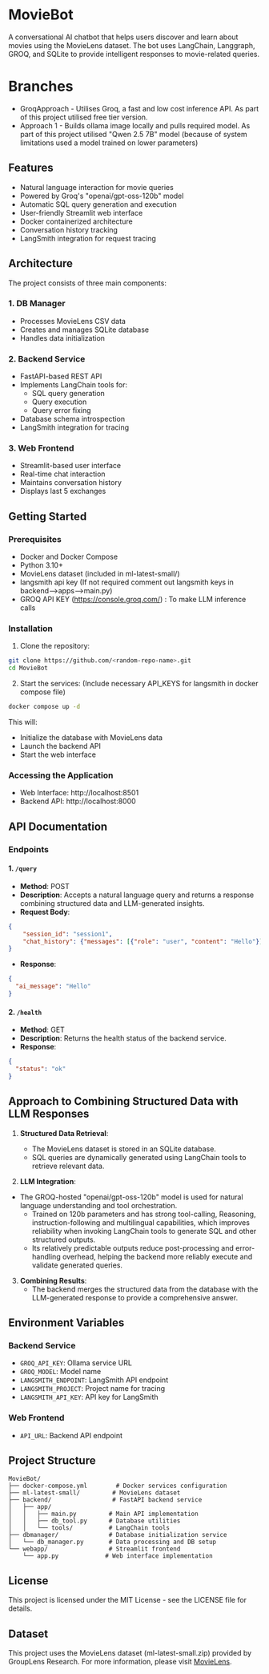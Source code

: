 # MovieBot

A conversational AI chatbot that helps users discover and learn about movies using the MovieLens dataset. The bot uses LangChain, Langgraph, GROQ, and SQLite to provide intelligent responses to movie-related queries.

# Branches
- GroqApproach - Utilises Groq, a fast and low cost inference API. As part of this project utilised free tier version.
- Approach 1 - Builds ollama image locally and pulls required model. As part of this project utilised "Qwen 2.5 7B" model (because of system limitations used a model trained on lower parameters)

## Features

- Natural language interaction for movie queries
- Powered by Groq's "openai/gpt-oss-120b" model
- Automatic SQL query generation and execution
- User-friendly Streamlit web interface
- Docker containerized architecture
- Conversation history tracking
- LangSmith integration for request tracing

## Architecture

The project consists of three main components:


### 1. DB Manager
- Processes MovieLens CSV data
- Creates and manages SQLite database
- Handles data initialization

### 2. Backend Service
- FastAPI-based REST API
- Implements LangChain tools for:
  - SQL query generation
  - Query execution
  - Query error fixing
- Database schema introspection
- LangSmith integration for tracing

### 3. Web Frontend
- Streamlit-based user interface
- Real-time chat interaction
- Maintains conversation history
- Displays last 5 exchanges

## Getting Started

### Prerequisites
- Docker and Docker Compose
- Python 3.10+
- MovieLens dataset (included in ml-latest-small/)
- langsmith api key (If not required comment out langsmith keys in backend-->apps-->main.py)
- GROQ API KEY (https://console.groq.com/) : To make LLM inference calls

### Installation

1. Clone the repository:
```bash
git clone https://github.com/<random-repo-name>.git
cd MovieBot
```

2. Start the services:
(Include necessary API_KEYS for langsmith in docker compose file)
```bash
docker compose up -d
```

This will:
- Initialize the database with MovieLens data
- Launch the backend API
- Start the web interface

### Accessing the Application

- Web Interface: http://localhost:8501
- Backend API: http://localhost:8000

## API Documentation

### Endpoints

#### 1. `/query`
- **Method**: POST
- **Description**: Accepts a natural language query and returns a response combining structured data and LLM-generated insights.
- **Request Body**:
```json
{
    "session_id": "session1",
    "chat_history": {"messages": [{"role": "user", "content": "Hello"}]}
}
```
- **Response**:
```json
{
  "ai_message": "Hello"
}
```

#### 2. `/health`
- **Method**: GET
- **Description**: Returns the health status of the backend service.
- **Response**:
```json
{
  "status": "ok"
}
```

## Approach to Combining Structured Data with LLM Responses

1. **Structured Data Retrieval**:
   - The MovieLens dataset is stored in an SQLite database.
   - SQL queries are dynamically generated using LangChain tools to retrieve relevant data.

2. **LLM Integration**:
  - The GROQ-hosted "openai/gpt-oss-120b" model is used for natural language understanding and tool orchestration.
    - Trained on 120b parameters and has strong tool-calling, Reasoning,  instruction-following and multilingual capabilities, which improves reliability when invoking LangChain tools to generate SQL and other structured outputs.
    - Its relatively predictable outputs reduce post-processing and error-handling overhead, helping the backend more reliably execute and validate generated queries.

3. **Combining Results**:
   - The backend merges the structured data from the database with the LLM-generated response to provide a comprehensive answer.

## Environment Variables

### Backend Service
- `GROQ_API_KEY`: Ollama service URL
- `GROQ_MODEL`: Model name 
- `LANGSMITH_ENDPOINT`: LangSmith API endpoint
- `LANGSMITH_PROJECT`: Project name for tracing
- `LANGSMITH_API_KEY`: API key for LangSmith

### Web Frontend
- `API_URL`: Backend API endpoint

## Project Structure

```
MovieBot/
├── docker-compose.yml        # Docker services configuration
├── ml-latest-small/         # MovieLens dataset
├── backend/                 # FastAPI backend service
│   ├── app/
│   │   ├── main.py         # Main API implementation
│   │   ├── db_tool.py      # Database utilities
│   │   └── tools/          # LangChain tools
├── dbmanager/              # Database initialization service
│   └── db_manager.py       # Data processing and DB setup
└── webapp/                 # Streamlit frontend
    └── app.py             # Web interface implementation
```

## License

This project is licensed under the MIT License - see the LICENSE file for details.

## Dataset

This project uses the MovieLens dataset (ml-latest-small.zip) provided by GroupLens Research. For more information, please visit [MovieLens](https://grouplens.org/datasets/movielens/).
